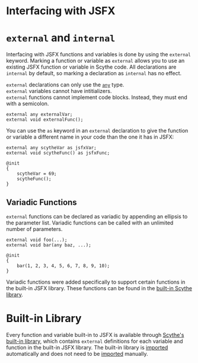 # Interfacing with JSFX
# `external` and `internal`
Interfacing with JSFX functions and variables is done by using the `external` keyword. Marking a function or variable as `external` allows you to use an existing JSFX function or variable in Scythe code. All declarations are `internal` by default, so marking a declaration as `internal` has no effect.

`external` declarations can only use the [`any`]() type.\
`external` variables cannot have intitializers.\
`external` functions cannot implement code blocks. Instead, they must end with a semicolon.
```solidity
external any externalVar;
external void externalFunc();
```

You can use the `as` keyword in an `external` declaration to give the function or variable a different name in your code than the one it has in JSFX:
```solidity
external any scytheVar as jsfxVar;
external void scytheFunc() as jsfxFunc;

@init
{
    scytheVar = 69;
    scytheFunc();
}
```

## Variadic Functions
`external` functions can be declared as variadic by appending an ellipsis to the parameter list. Variadic functions can be called with an unlimited number of parameters.
```solidity
external void foo(...);
external void bar(any baz, ...);

@init
{
    bar(1, 2, 3, 4, 5, 6, 7, 8, 9, 10);
}
```
Variadic functions were added specifically to support certain functions in the built-in JSFX library. These functions can be found in the [built-in Scythe library]().

# Built-in Library
Every function and variable built-in to JSFX is available through [Scythe's built-in library](../scythe/builtin), which contains `external` definitions for each variable and function in the built-in JSFX library. The built-in library is [imported]() automatically and does not need to be [imported]() manually.
